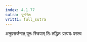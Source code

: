 ```yaml
---
index: 4.1.77
sutra: यूनस्तिः
vritti: full_sutra
---
```


अनुपसर्जनात्  यूनः स्त्रियाम्  तिः तद्धितः प्रत्ययः परश्च